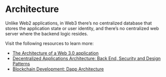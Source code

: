 # Architecture

Unlike Web2 applications, in Web3 there’s no centralized database that stores the application state or user identity, and there’s no centralized web server where the backend logic resides.

Visit the following resources to learn more:

- [The Architecture of a Web 3.0 application](https://www.preethikasireddy.com/post/the-architecture-of-a-web-3-0-application)
- [Decentralized Applications Architecture: Back End, Security and Design Patterns](https://www.freecodecamp.org/news/how-to-design-a-secure-backend-for-your-decentralized-application-9541b5d8bddb/)
- [Blockchain Development: Dapp Architecture](https://youtu.be/KBSq8-LnUDI?t=286)
